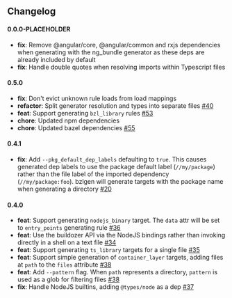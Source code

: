 ## Changelog

#### 0.0.0-PLACEHOLDER

* **fix**: Remove @angular/core, @angular/common and rxjs dependencies when generating with the ng_bundle generator as these deps are already included by default
* **fix**: Handle double quotes when resolving imports within Typescript files

#### 0.5.0

* **fix**: Don't evict unknown rule loads from load mappings
* **refactor**: Split generator resolution and types into separate files [#40](https://github.com/Evertz/bzlgen/issues/40)
* **feat**: Support generating `bzl_library` rules [#53](https://github.com/Evertz/bzlgen/pull/53)
* **chore**: Updated npm dependencies
* **chore**: Updated bazel dependencies [#55](https://github.com/Evertz/bzlgen/pull/55)

#### 0.4.1

* **fix**: Add `--pkg_default_dep_labels` defaulting to `true`. This causes generated dep labels to use the package default label (`//my/package`)
rather than the file label of the imported dependency (`//my/package:foo`). bzlgen will generate targets with the package name when generating a directory [#20](https://github.com/Evertz/bzlgen/issues/20)

#### 0.4.0

* **feat**: Support generating `nodejs_binary` target. The `data` attr will be set to `entry_points` generating rule [#36](https://github.com/Evertz/bzlgen/pull/36)
* **feat**: Use the buildozer API via the NodeJS bindings rather than invoking directly in a shell on a text file [#34](https://github.com/Evertz/bzlgen/pull/34)
* **feat**: Support generating `ts_library` targets for a single file [#35](https://github.com/Evertz/bzlgen/pull/35)
* **feat**: Support simple generation of `container_layer` targets, adding files at `path` to the `files` attribute [#38](https://github.com/Evertz/bzlgen/pull/38)
* **feat**: Add `--pattern` flag. When `path` represents a directory, `pattern` is used as a glob for filtering files [#38](https://github.com/Evertz/bzlgen/pull/38)
* **fix**: Handle NodeJS builtins, adding `@types/node` as a dep [#37](https://github.com/Evertz/bzlgen/pull/37)

